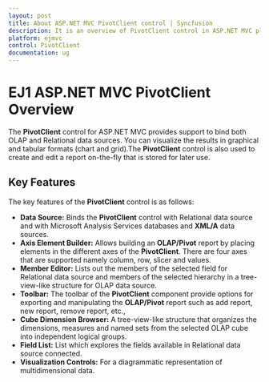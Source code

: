 ```yaml
---
layout: post
title: About ASP.NET MVC PivotClient control | Syncfusion
description: It is an overview of PivotClient control in ASP.NET MVC platform. PivotClient visualizes relational and OLAP data sources in a graphical and tabular formats
platform: ejmvc
control: PivotClient
documentation: ug
---
```


# EJ1 ASP.NET MVC PivotClient Overview

The **PivotClient** control for ASP.NET MVC provides support to bind both OLAP and Relational data sources.  You can visualize the results in graphical and tabular formats (chart and grid).The **PivotClient** control is also used to create and edit a report on-the-fly that is stored for later use.


## Key Features

The key features of the **PivotClient** control is as follows:

* **Data Source:** Binds the **PivotClient** control with Relational data source and with Microsoft Analysis Services databases and **XML/A** data sources.
* **Axis Element Builder:** Allows building an **OLAP/Pivot** report by placing elements in the different axes of the **PivotClient**. There are four axes that are supported namely column, row, slicer and values.
* **Member Editor:** Lists out the members of the selected field for Relational data source and members of the selected hierarchy in a tree-view-like structure for OLAP data source.
* **Toolbar:** The toolbar of the **PivotClient** component provide options for exporting and manipulating the **OLAP/Pivot** report such as add report, new report, remove report, etc.,
* **Cube Dimension Browser:** A tree-view-like structure that organizes the dimensions, measures and named sets from the selected OLAP cube into independent logical groups.
* **Field List:** List which explores the fields available in Relational data source connected.
* **Visualization Controls:** For a diagrammatic representation of multidimensional data.



